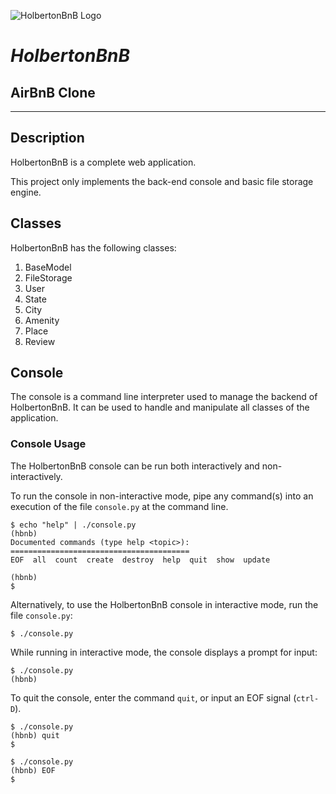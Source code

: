 ![HolbertonBnB Logo](https://github.com/TZITA/AirBnB_clone/blob/main/Addidtionals/HBNBlogo.png)
# *HolbertonBnB*
## AirBnB Clone

---

## Description

HolbertonBnB is a complete web application.

This project only implements the back-end console and basic file storage engine.

## Classes

HolbertonBnB has the following classes:

1. BaseModel
2. FileStorage
3. User
4. State
5. City
6. Amenity
7. Place
8. Review

## Console

The console is a command line interpreter used to manage the backend 
of HolbertonBnB. It can be used to handle and manipulate all classes of the  application.

### Console Usage

The HolbertonBnB console can be run both interactively and non-interactively. 

To run the console in non-interactive mode, pipe any command(s) into an execution 
of the file `console.py` at the command line.

```
$ echo "help" | ./console.py
(hbnb) 
Documented commands (type help <topic>):
========================================
EOF  all  count  create  destroy  help  quit  show  update

(hbnb) 
$
```

Alternatively, to use the HolbertonBnB console in interactive mode, run the 
file `console.py`:

```
$ ./console.py
```

While running in interactive mode, the console displays a prompt for input:

```
$ ./console.py
(hbnb) 
```

To quit the console, enter the command `quit`, or input an EOF signal 
(`ctrl-D`).

```
$ ./console.py
(hbnb) quit
$
```

```
$ ./console.py
(hbnb) EOF
$
```
